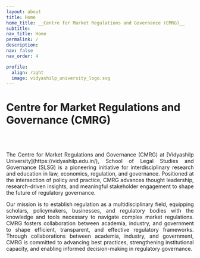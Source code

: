 ```yaml
---
layout: about
title: Home
home_title: __Centre for Market Regulations and Governance (CMRG)__
subtitle:
nav_title: Home
permalink: /
description:
nav: false
nav_order: 4

profile:
  align: right
  image: vidyashilp_university_logo.svg
---
```

# **Centre for Market Regulations and Governance** (CMRG)
<br>
</br>
<p style="text-align: justify;">
The Centre for Market Regulations and Governance (CMRG) at [Vidyashilp University](https://vidyashilp.edu.in/), School of Legal Studies and Governance (SLSG) is a pioneering initiative for interdisciplinary research and education in law, economics, regulation, and governance. Positioned at the intersection of policy and practice, CMRG advances thought leadership, research-driven insights, and meaningful stakeholder engagement to shape the future of regulatory governance.
</p>
<p style="text-align: justify;">
Our mission is to establish regulation as a multidisciplinary field, equipping scholars, policymakers, businesses, and regulatory bodies with the knowledge and tools necessary to navigate complex market regulations. CMRG fosters collaboration between academia, industry, and government to shape efficient, transparent, and effective regulatory frameworks. Through collaborations between academia, industry, and government, CMRG is committed to advancing best practices, strengthening institutional capacity, and enabling informed decision-making in regulatory governance.
</p>
